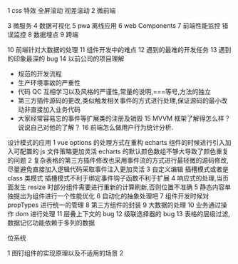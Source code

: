 1 css 特效
全屏滚动
视差滚动
2 微前端

3 微服务
4 数据可视化
5 pwa 离线应用
6 web Components
7 前端性能监控 错误监控
8 数据埋点
9 跨端

10 前端针对大数据的处理
11 组件开发中的难点
12 遇到的最难的开发任务
13 遇到的印象最深的 bug
14 以前公司的项目理解

- 规范的开发流程
- 生产环境事故的严重性
- 代码 QC 互相学习以及风格的严谨性,常量的说明,===等号,方法的独立
- 第三方插件源码的更改,类似触发相关事件的方式进行处理,保证源码的最小改动非直接加入业务代码
- 大家经常容易忘的事件等扩展类的注册及销毁
  15 MVVM 框架了解得怎么样？说说自己对他的了解？
  16 前端怎么做用户行为统计分析.

设计模式的应用
1 vue options 的处理方式在重构 echarts 组件的时候进行引入加入可配置的 js 文件策略更加灵活
echarts 的默认颜色数组不够大导致了颜色重复的问题
2 复杂表格的第三方插件修改也采用事件流的方式进行最轻微的源码修改,尽量避免直接加入逻辑代码采取事件注入更加灵活
3 自定义编辑 插槽模式或者是 class 类模式 插槽模式不利于绑定事件钩子函数不利于扩展
4 响应式的处理,当页面发生 resize 时部分组件需要进行重新的计算刷新,否则位置不准确
5 静态内容单独提出为组件进行一个性能优化
6 自动化的抽象处理吧
7 组件开发时候对 propTypes 进行统一的管理
8 第三方组件的封装
9 大数据的处理
10 业务通过操作 dom 进行处理
11 层叠上下文的 bug
12 级联选择器的 bug
13 表格的层级过滤,数据记忆功能依赖于多列的数据

位系统

1 图钉组件的实现原理以及不适用的场景
2
